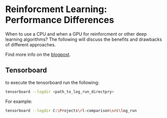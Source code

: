 # Reinforcment Learning: Performance Differences

When to use a CPU and when a GPU for reinforcment or other deep learning algorithms? The following will discuss the benefits and drawbacks of different approaches.

Find more info on the [blogpost](medium.com).

## Tensorboard
to execute the tensorboard run the following:
```bash
tensorboard --logdir <path_to_log_run_directpry>
```
For example:
```bash
tensorboard --logdir C:\Projects\rl-comparison\src\log_run
```